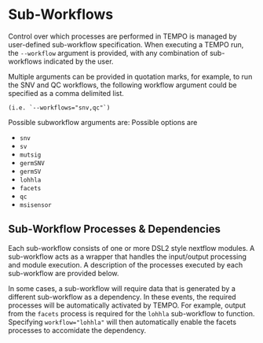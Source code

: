 # Sub-Workflows

Control over which processes are performed in TEMPO is managed by user-defined sub-workflow specification.  When executing a TEMPO run, the `--workflow` argument is provided, with any combination of sub-workflows indicated by the user. 

Multiple arguments can be provided in quotation marks, for example, to run the SNV and QC workflows, the following workflow argument could be specified as a comma delimited list.

```
(i.e. `--workflows="snv,qc"`)
```

Possible subworkflow arguments are: Possible options are 
* `snv` 
* `sv` 
* `mutsig` 
* `germSNV` 
* `germSV`
* `lohhla`
* `facets`
* `qc`
* `msisensor` 

## Sub-Workflow Processes & Dependencies
Each sub-workflow consists of one or more DSL2 style nextflow modules.  A sub-workflow acts as a wrapper that handles the input/output processing and module execution.  A description of the processes executed by each sub-workflow are provided below.

In some cases, a sub-workflow will require data that is generated by a different sub-workflow as a dependency.  In these events, the required processes will be automatically activated by TEMPO.  For example, output from the `facets` process is required for the `lohhla` sub-workflow to function.  Specifying `workflow="lohhla"` will then automatically enable the facets processes to accomidate the dependency.

